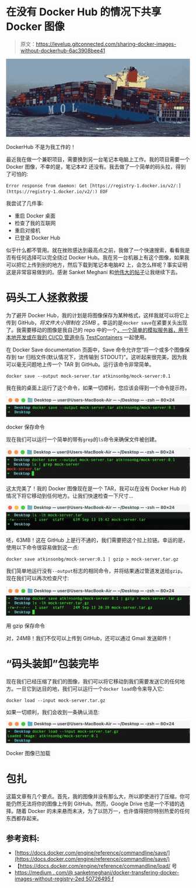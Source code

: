 # 在没有 Docker Hub 的情况下共享 Docker 图像

> 原文：<https://levelup.gitconnected.com/sharing-docker-images-without-dockerhub-6ac3908bee41>

![](img/54cfe50be0d1f08786baa0be818db789.png)

DockerHub 不是为我工作的！

最近我在做一个兼职项目，需要换到另一台笔记本电脑上工作。我的项目需要一个 Docker 图像，不幸的是，笔记本#2 还没有。我去做了一个简单的码头拉，得到了可怕的:

```
Error response from daemon: Get [https://registry-1.docker.io/v2/:](https://registry-1.docker.io/v2/:) EOF
```

我尝试了几件事:

*   重启 Docker 桌面
*   检查了我的互联网
*   重启对接机
*   已登录 Docker Hub

似乎什么都不管用。就在挫败感达到最高点之前，我做了一个快速搜索，看看我是否有任何选择可以完全绕过 Docker Hub。我在另一台机器上有这个图像，如果我可以把它上传到别的地方，然后下载到笔记本电脑#2 上，会怎么样呢？事实证明这是非常容易做到的。感谢 Sanket Meghani 和[他伟大的帖子](https://medium.com/@sanketmeghani/docker-transferring-docker-images-without-registry-2ed50726495f)让我继续下去。

# 码头工人拯救救援

为了避开 Docker Hub，我的计划是将图像保存为某种格式，这样我就可以将它上传到 GitHub，*将文件大小限制在 25MB* 。幸运的是`docker save`在紧要关头出现了。我需要移动的图像是我自己的 repo 中的一个[，一个简单的模拟服务器，用于本地开发或在我的 CI/CD 管道中与](https://github.com/atkinsonbg/simple-mock-server) [TestContainers](https://www.testcontainers.org/) 一起使用。

在 Docker Save documentation 页面中，Save 命令允许您“将一个或多个图像保存到 tar 归档文件(默认情况下，流传输到 STDOUT)”。这听起来很完美，因为我可以毫无问题地上传一个 TAR 到 GitHub。运行该命令非常简单。

```
docker save --output mock-server.tar atkinsonbg/mock-server:0.1
```

我在我的桌面上运行了这个命令，如果一切顺利，您应该会得到一个命令提示符。

![](img/3f4bfc0c6ccf411a4a4dd7015b8d8d9b.png)

docker 保存命令

现在我们可以运行一个简单的带有`grep`的`ls`命令来确保文件被创建。

![](img/22334c514a7263c809a7cffad6beecf1.png)

这太完美了！我的 Docker 图像现在是一个 TAR，我可以在没有 Docker Hub 的情况下将它移动到任何地方。让我们快速检查一下尺寸…

![](img/59868c2eae4894ead1e3276c404182cc.png)

呸，63MB！这在 GitHub 上是行不通的，我们需要把这个拉上拉链。幸运的是，使用以下命令很容易做到这一点:

```
docker save atkinsonbg/mock-server:0.1 | gzip > mock-server.tar.gz
```

我们简单地运行没有`--output`标志的相同命令，并将结果通过管道发送给`gzip`。现在我们可以再次检查尺寸:

![](img/6ff0e4a97cd78d01f270720d6cb8f42a.png)

用 gzip 保存命令

对，24MB！我们不仅可以上传到 GitHub，还可以通过 Gmail 发送邮件！

# **“码头装卸”包装完毕**

现在我们已经压缩了我们的图像，我们可以将它移动到我们需要发送它的任何地方。一旦它到达目的地，我们可以运行一个`docker load`命令来导入它:

```
docker load --input mock-server.tar.gz
```

如果一切顺利，我们会收到一条确认消息:

![](img/fde6a0c10878c7beb6dfb054158ca3a1.png)

Docker 图像已加载

# 包扎

这篇文章有几个要点。首先，我的图像并没有那么大，所以即使进行了压缩，你可能仍然无法将你的图像上传到 GitHub。然而，Google Drive 也是一个不错的选择。随着 Docker 的未来悬而未决，为了以防万一，也许值得把你特别热爱的任何东西都存起来。

## 参考资料:

*   [https://docs.docker.com/engine/reference/commandline/save/](https://docs.docker.com/engine/reference/commandline/save/)
*   【https://docs.docker.com/engine/reference/commandline/load/ 号
*   [https://medium . com/@ sanketmeghani/docker-transfering-docker-images-without-registry-2ed 50726495 f](https://medium.com/@sanketmeghani/docker-transferring-docker-images-without-registry-2ed50726495f)